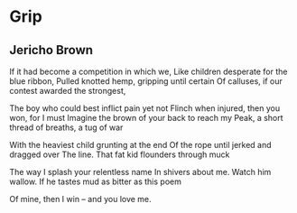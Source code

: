 # Grip
## Jericho Brown
If it had become a competition in which we,
Like children desperate for the blue ribbon,
Pulled knotted hemp, gripping until certain
Of calluses, if our contest awarded the strongest,

The boy who could best inflict pain yet not
Flinch when injured, then you won, for I must
Imagine the brown of your back to reach my
Peak, a short thread of breaths, a tug of war

With the heaviest child grunting at the end
Of the rope until jerked and dragged over
The line. That fat kid flounders through muck

The way I splash your relentless name
In shivers about me. Watch him wallow.
If he tastes mud as bitter as this poem

Of mine, then I win – and you love me.